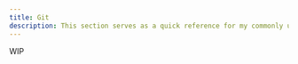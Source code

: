 ```yaml
---
title: Git
description: This section serves as a quick reference for my commonly used Docker commands.
---
```


WIP
